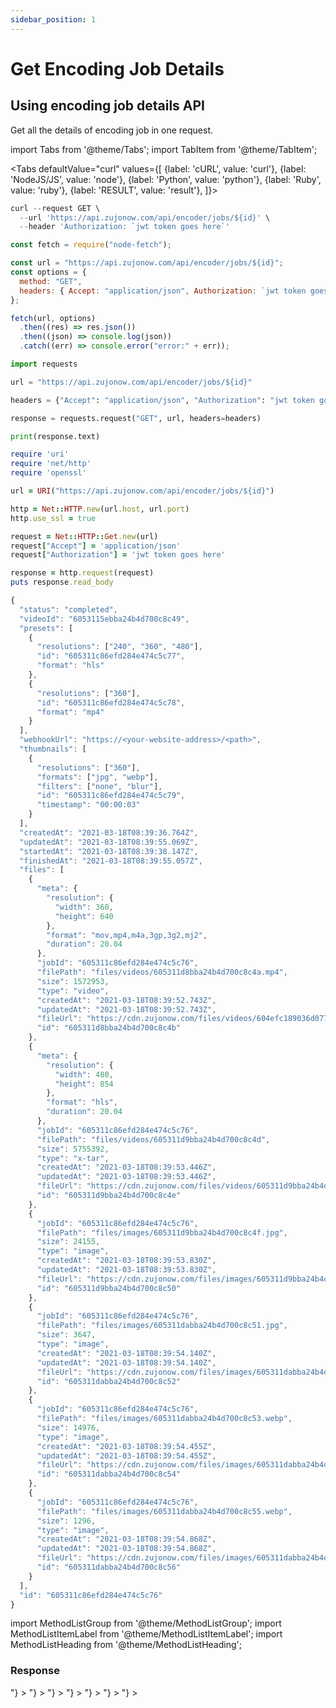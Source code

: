 ```yaml
---
sidebar_position: 1
---
```


# Get Encoding Job Details

## Using encoding job details API

Get all the details of encoding job in one request.

import Tabs from '@theme/Tabs';
import TabItem from '@theme/TabItem';

<Tabs
defaultValue="curl"
values={[
{label: 'cURL', value: 'curl'},
{label: 'NodeJS/JS', value: 'node'},
{label: 'Python', value: 'python'},
{label: 'Ruby', value: 'ruby'},
{label: 'RESULT', value: 'result'},
]}>
<TabItem value="curl">

```js
curl --request GET \
  --url 'https://api.zujonow.com/api/encoder/jobs/${id}' \
  --header 'Authorization: `jwt token goes here`'
```

</TabItem>
<TabItem value="node">

```js
const fetch = require("node-fetch");

const url = "https://api.zujonow.com/api/encoder/jobs/${id}";
const options = {
  method: "GET",
  headers: { Accept: "application/json", Authorization: `jwt token goes here` },
};

fetch(url, options)
  .then((res) => res.json())
  .then((json) => console.log(json))
  .catch((err) => console.error("error:" + err));
```

</TabItem>
<TabItem value="python">

```python
import requests

url = "https://api.zujonow.com/api/encoder/jobs/${id}"

headers = {"Accept": "application/json", "Authorization": "jwt token goes here"}

response = requests.request("GET", url, headers=headers)

print(response.text)
```

</TabItem>
<TabItem value="ruby">

```ruby
require 'uri'
require 'net/http'
require 'openssl'

url = URI("https://api.zujonow.com/api/encoder/jobs/${id}")

http = Net::HTTP.new(url.host, url.port)
http.use_ssl = true

request = Net::HTTP::Get.new(url)
request["Accept"] = 'application/json'
request["Authorization"] = 'jwt token goes here'

response = http.request(request)
puts response.read_body
```

</TabItem>
<TabItem value="result">

```js
{
  "status": "completed",
  "videoId": "6053115ebba24b4d700c8c49",
  "presets": [
    {
      "resolutions": ["240", "360", "480"],
      "id": "605311c86efd284e474c5c77",
      "format": "hls"
    },
    {
      "resolutions": ["360"],
      "id": "605311c86efd284e474c5c78",
      "format": "mp4"
    }
  ],
  "webhookUrl": "https://<your-website-address>/<path>",
  "thumbnails": [
    {
      "resolutions": ["360"],
      "formats": ["jpg", "webp"],
      "filters": ["none", "blur"],
      "id": "605311c86efd284e474c5c79",
      "timestamp": "00:00:03"
    }
  ],
  "createdAt": "2021-03-18T08:39:36.764Z",
  "updatedAt": "2021-03-18T08:39:55.069Z",
  "startedAt": "2021-03-18T08:39:38.147Z",
  "finishedAt": "2021-03-18T08:39:55.057Z",
  "files": [
    {
      "meta": {
        "resolution": {
          "width": 360,
          "height": 640
        },
        "format": "mov,mp4,m4a,3gp,3g2,mj2",
        "duration": 20.04
      },
      "jobId": "605311c86efd284e474c5c76",
      "filePath": "files/videos/605311d8bba24b4d700c8c4a.mp4",
      "size": 1572953,
      "type": "video",
      "createdAt": "2021-03-18T08:39:52.743Z",
      "updatedAt": "2021-03-18T08:39:52.743Z",
      "fileUrl": "https://cdn.zujonow.com/files/videos/604efc189036d077e3bd03bd.mp4",
      "id": "605311d8bba24b4d700c8c4b"
    },
    {
      "meta": {
        "resolution": {
          "width": 480,
          "height": 854
        },
        "format": "hls",
        "duration": 20.04
      },
      "jobId": "605311c86efd284e474c5c76",
      "filePath": "files/videos/605311d9bba24b4d700c8c4d",
      "size": 5755392,
      "type": "x-tar",
      "createdAt": "2021-03-18T08:39:53.446Z",
      "updatedAt": "2021-03-18T08:39:53.446Z",
      "fileUrl": "https://cdn.zujonow.com/files/videos/605311d9bba24b4d700c8c4d/index.m3u8",
      "id": "605311d9bba24b4d700c8c4e"
    },
    {
      "jobId": "605311c86efd284e474c5c76",
      "filePath": "files/images/605311d9bba24b4d700c8c4f.jpg",
      "size": 24155,
      "type": "image",
      "createdAt": "2021-03-18T08:39:53.830Z",
      "updatedAt": "2021-03-18T08:39:53.830Z",
      "fileUrl": "https://cdn.zujonow.com/files/images/605311d9bba24b4d700c8c4f.jpg",
      "id": "605311d9bba24b4d700c8c50"
    },
    {
      "jobId": "605311c86efd284e474c5c76",
      "filePath": "files/images/605311dabba24b4d700c8c51.jpg",
      "size": 3647,
      "type": "image",
      "createdAt": "2021-03-18T08:39:54.140Z",
      "updatedAt": "2021-03-18T08:39:54.140Z",
      "fileUrl": "https://cdn.zujonow.com/files/images/605311dabba24b4d700c8c51.jpg",
      "id": "605311dabba24b4d700c8c52"
    },
    {
      "jobId": "605311c86efd284e474c5c76",
      "filePath": "files/images/605311dabba24b4d700c8c53.webp",
      "size": 14976,
      "type": "image",
      "createdAt": "2021-03-18T08:39:54.455Z",
      "updatedAt": "2021-03-18T08:39:54.455Z",
      "fileUrl": "https://cdn.zujonow.com/files/images/605311dabba24b4d700c8c53.webp",
      "id": "605311dabba24b4d700c8c54"
    },
    {
      "jobId": "605311c86efd284e474c5c76",
      "filePath": "files/images/605311dabba24b4d700c8c55.webp",
      "size": 1296,
      "type": "image",
      "createdAt": "2021-03-18T08:39:54.868Z",
      "updatedAt": "2021-03-18T08:39:54.868Z",
      "fileUrl": "https://cdn.zujonow.com/files/images/605311dabba24b4d700c8c55.webp",
      "id": "605311dabba24b4d700c8c56"
    }
  ],
  "id": "605311c86efd284e474c5c76"
}
```

</TabItem>
</Tabs>

import MethodListGroup from '@theme/MethodListGroup';
import MethodListItemLabel from '@theme/MethodListItemLabel';
import MethodListHeading from '@theme/MethodListHeading';

### Response

<MethodListGroup>
  <MethodListItemLabel name="__response"  type={"object"} >
    <MethodListGroup>
      <MethodListHeading heading="Response" />
        <MethodListItemLabel name="id" type={"string"} />
        <MethodListItemLabel name="status"  type={"string"} />
        <MethodListItemLabel name="videoId"  type={"string"} />
        <MethodListItemLabel name="presets" type={"Array<object>"} >
          <MethodListGroup>
            <MethodListItemLabel name="resolutions" description={"Possible values are 240, 360, 720, 1080 and 4k"}  type={"Array<string>"}  >
            </MethodListItemLabel>
            <MethodListItemLabel name="format"  type={"string"} />
            <MethodListItemLabel name="id"  type={"string"} />
          </MethodListGroup>
        </MethodListItemLabel>
        <MethodListItemLabel name="thumbnails" option={"optional"} type={"Array<object>"} >
          <MethodListGroup>
            <MethodListItemLabel name="timestamp" type={"string"} />
            <MethodListItemLabel name="resolutions" type={"Array<string>"}  >
            </MethodListItemLabel>
            <MethodListItemLabel name="formats" type={"Array<string>"}  >
            </MethodListItemLabel>
            <MethodListItemLabel name="filters" type={"Array<string>"}  >
            </MethodListItemLabel>
          </MethodListGroup>
        </MethodListItemLabel>
        <MethodListItemLabel name="webhookUrl" type={"string"} />
        <MethodListItemLabel name="files" type={"Array<object>"} >
          <MethodListGroup>
            <MethodListItemLabel name="meta" type={"object"}>
              <MethodListItemLabel name="resolution" type={"object"} >
                <MethodListItemLabel name="width" type={"number"} />
                <MethodListItemLabel name="height" type={"number"} />
              </MethodListItemLabel>
            </MethodListItemLabel>
            <MethodListItemLabel name="format" type={"string"} />
            <MethodListItemLabel name="duration" type={"number"} />
          </MethodListGroup>
          <MethodListItemLabel name="jobId" type={"string"} />
          <MethodListItemLabel name="filePath" type={"string"} />
          <MethodListItemLabel name="size" type={"number"} />
          <MethodListItemLabel name="type" type={"string"} />
          <MethodListItemLabel name="createdAt" type={"date"} />
          <MethodListItemLabel name="updatedAt" type={"date"} />
          <MethodListItemLabel name="fileUrl" type={"string"} />
          <MethodListItemLabel name="id" type={"string"} />
        </MethodListItemLabel>
    </MethodListGroup>
  </MethodListItemLabel>
</MethodListGroup>
